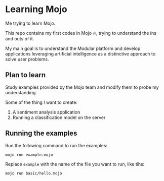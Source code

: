 # Learning Mojo

Me trying to learn Mojo.

This repo contains my first codes in Mojo 🔥, trying to understand the ins and outs of it.

My main goal is to understand the Modular platform and develop applications leveraging artificial intelligence as a distinctive approach to solve user problems.

## Plan to learn

Study examples provided by the Mojo team and modify them to probe my understanding.

Some of the thing I want to create:

1. A sentiment analysis application
2. Running a classification model on the server

## Running the examples

Run the following command to run the examples:

```bash
mojo run example.mojo
```

Replace `example` with the name of the file you want to run, like tihs:

```bash
mojo run basic/hello.mojo
```
